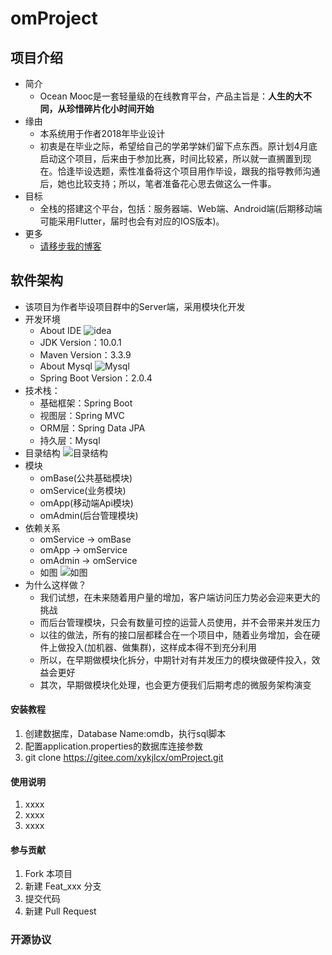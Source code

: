 # omProject

## 项目介绍

- 简介
    - Ocean Mooc是一套轻量级的在线教育平台，产品主旨是：**人生的大不同，从珍惜碎片化小时间开始**
- 缘由
    - 本系统用于作者2018年毕业设计
    - 初衷是在毕业之际，希望给自己的学弟学妹们留下点东西。原计划4月底启动这个项目，后来由于参加比赛，时间比较紧，所以就一直搁置到现在。恰逢毕设选题，索性准备将这个项目用作毕设，跟我的指导教师沟通后，她也比较支持；所以，笔者准备花心思去做这么一件事。
- 目标
    - 全栈的搭建这个平台，包括：服务器端、Web端、Android端(后期移动端可能采用Flutter，届时也会有对应的IOS版本)。
- 更多
    - [请移步我的博客](http://39.105.73.27/launch-ocean-mooc/)

## 软件架构

- 该项目为作者毕设项目群中的Server端，采用模块化开发
- 开发环境
    - About IDE
    ![idea](https://note.youdao.com/yws/public/resource/5f15fd7b7db124976cdb1208cb9d1091/xmlnote/203C7BCEEECB42ACBD4F870CFCA27517/306)
    - JDK Version：10.0.1
    - Maven Version：3.3.9
    - About Mysql
    ![Mysql](https://note.youdao.com/yws/public/resource/5f15fd7b7db124976cdb1208cb9d1091/xmlnote/B29262326B9D4DD5A2008056587DE00C/308)
    - Spring Boot Version：2.0.4
- 技术栈：
    - 基础框架：Spring Boot
    - 视图层：Spring MVC
    - ORM层：Spring Data JPA
    - 持久层：Mysql
- 目录结构
![目录结构](https://note.youdao.com/yws/public/resource/5f15fd7b7db124976cdb1208cb9d1091/xmlnote/C1D01532C7AD45D2883D8176E9BD747D/314)
- 模块
    - omBase(公共基础模块)
    - omService(业务模块)
    - omApp(移动端Api模块)
    - omAdmin(后台管理模块)
- 依赖关系
    - omService -> omBase
    - omApp -> omService
    - omAdmin -> omService
    - 如图
    ![如图](https://note.youdao.com/yws/public/resource/5f15fd7b7db124976cdb1208cb9d1091/xmlnote/D6F5962FAEA54889AD89EBA05DB2DC99/282)
- 为什么这样做？
    - 我们试想，在未来随着用户量的增加，客户端访问压力势必会迎来更大的挑战
    - 而后台管理模块，只会有数量可控的运营人员使用，并不会带来并发压力
    - 以往的做法，所有的接口层都糅合在一个项目中，随着业务增加，会在硬件上做投入(加机器、做集群)，这样成本得不到充分利用
    - 所以，在早期做模块化拆分，中期针对有并发压力的模块做硬件投入，效益会更好
    - 其次，早期做模块化处理，也会更方便我们后期考虑的微服务架构演变


#### 安装教程

1. 创建数据库，Database Name:omdb，执行sql脚本
2. 配置application.properties的数据库连接参数
3. git clone https://gitee.com/xykjlcx/omProject.git

#### 使用说明

1. xxxx
2. xxxx
3. xxxx

#### 参与贡献

1. Fork 本项目
2. 新建 Feat_xxx 分支
3. 提交代码
4. 新建 Pull Request

### 开源协议